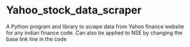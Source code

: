 # Yahoo_stock_data_scraper
A Python program and library to scrape data from Yahoo finance website for any indian finance code. Can also be applied to NSE by changing the base link line in the code
